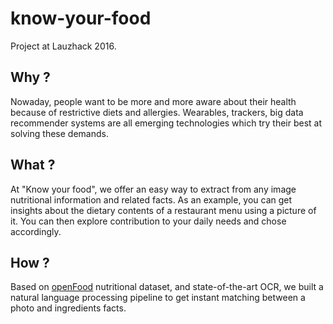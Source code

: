 # know-your-food
Project at Lauzhack 2016.

## Why ?
Nowaday, people want to be more and more aware about their health because of restrictive diets and allergies. Wearables, trackers, big data recommender systems are all emerging technologies which try their best at solving these demands.

## What ?
At "Know your food", we offer an easy way to extract from any image nutritional information and related facts. As an example, you can get insights about the dietary contents of a restaurant menu using a picture of it. You can then explore contribution to your daily needs and chose accordingly.

## How ?
Based on [openFood](https://www.openfood.ch/) nutritional dataset, and state-of-the-art OCR, we built a natural language processing pipeline to get instant matching between a photo and ingredients facts.
